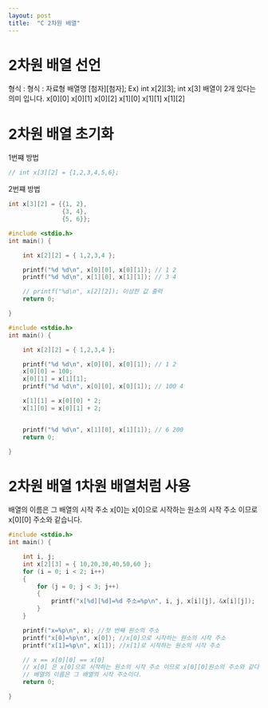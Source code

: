 ```yaml
---
layout: post
title:  "C 2차원 배열"
---
```


# 2차원 배열 선언
형식 : 형식 : 자료형 배열명 [첨자][첨자];
Ex) int x[2][3];
int x[3] 배열이 2개 있다는 의미 입니다.
x[0][0] x[0][1] x[0][2]
x[1][0] x[1][1] x[1][2]

# 2차원 배열 초기화
1번쨰 방법
```c
// int x[3][2] = {1,2,3,4,5,6};
```

2번쨰 방법
```c
int x[3][2] = {{1, 2}, 
               {3, 4},
               {5, 6}};
```

```c
#include <stdio.h>
int main() {

	int x[2][2] = { 1,2,3,4 };

	printf("%d %d\n", x[0][0], x[0][1]); // 1 2
	printf("%d %d\n", x[1][0], x[1][1]); // 3 4

	// printf("%d\n", x[2][2]); 이상한 값 출력
	return 0;

}
```

```c
#include <stdio.h>
int main() {

	int x[2][2] = { 1,2,3,4 };

	printf("%d %d\n", x[0][0], x[0][1]); // 1 2
	x[0][0] = 100;
	x[0][1] = x[1][1];
	printf("%d %d\n", x[0][0], x[0][1]); // 100 4

	x[1][1] = x[0][0] * 2;
	x[1][0] = x[0][1] + 2;


	printf("%d %d\n", x[1][0], x[1][1]); // 6 200
	return 0;

}
```

# 2차원 배열 1차원 배열처럼 사용
배열의 이름은 그 배열의 시작 주소
x[0]는 x[0]으로 시작하는 원소의 시작 주소 이므로 x[0][0] 주소와 같습니다.
```c
#include <stdio.h>
int main() {

	int i, j;
	int x[2][3] = { 10,20,30,40,50,60 };
	for (i = 0; i < 2; i++)
	{
		for (j = 0; j < 3; j++)
		{
			printf("x[%d][%d]=%d 주소=%p\n", i, j, x[i][j], &x[i][j]);
		}
	}

	printf("x=%p\n", x); //첫 번째 원소의 주소
	printf("x[0]=%p\n", x[0]); //x[0]으로 시작하는 원소의 시작 주소
	printf("x[1]=%p\n", x[1]); //x[1]로 시작하는 원소의 시작 주소

	// x == x[0][0] == x[0]
	// x[0] 은 x[0]으로 시작하는 원소의 시작 주소 이므로 x[0][0]원소의 주소와 같다.
	// 배열의 이름은 그 배열의 시작 주소이다.
	return 0;

}
```









